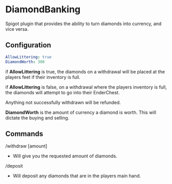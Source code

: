 # DiamondBanking
Spigot plugin that provides the ability to turn diamonds into currency, and vice versa.

## Configuration
```YAML
AllowLittering: true
DiamondWorth: 300
```

if **AllowLittering** is true, the diamonds on a withdrawal will be placed at the players feet if their inventory is full.

if **AllowLittering** is false, on a withdrawal where the players inventory is full, the diamonds will attempt to go into their EnderChest.

Anything not successfully withdrawn will be refunded.

**DiamondWorth** is the amount of currency a diamond is worth. This will dictate the buying and selling.

## Commands

/withdraw [amount]
- Will give you the requested amount of diamonds.

/deposit
- Will deposit any diamonds that are in the players main hand.
